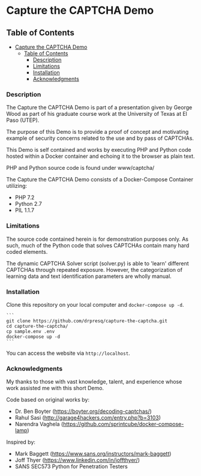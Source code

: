# Capture the CAPTCHA Demo
## Table of Contents
- [Capture the CAPTCHA Demo](#capture-the-captcha-demo)
  - [Table of Contents](#table-of-contents)
    - [Description](#description)
    - [Limitations](#limitations)
    - [Installation](#installation)
    - [Acknowledgments](#acknowledgments)

### Description
The Capture the CAPTCHA Demo is part of a presentation given by George Wood as part of his graduate course work at the University of Texas at El Paso (UTEP).

The purpose of this Demo is to provide a proof of concept and motivating example of security concerns related to the use and by pass of CAPTCHAs.

This Demo is self contained and works by executing PHP and Python code hosted within a Docker container and echoing it to the browser as plain text.

PHP and Python source code is found under www/captcha/

The Capture the CAPTCHA Demo consists of a Docker-Compose Container utilizing:
* PHP 7.2
* Python 2.7
* PIL 1.1.7

### Limitations
The source code contained herein is for demonstration purposes only.  As such, much of the Python code that solves CAPTCHAs contain many hard coded elements.  

The dynamic CAPTCHA Solver script (solver.py) is able to 'learn' different CAPTCHAs through repeated exposure.  However, the categorization of learning data and text identification parameters are wholly manual.

### Installation

Clone this repository on your local computer and `docker-compose up -d`.

    ```
    git clone https://github.com/drpresq/capture-the-captcha.git
    cd capture-the-captcha/
    cp sample.env .env
    docker-compose up -d
    ```
You can access the website via `http://localhost`.

### Acknowledgments

My thanks to those with vast knowledge, talent, and experience whose work assisted me with this short Demo.

Code based on original works by:
* Dr. Ben Boyter (https://boyter.org/decoding-captchas/)
* Rahul Sasi (http://garage4hackers.com/entry.php?b=3103)
* Narendra Vaghela (https://github.com/sprintcube/docker-compose-lamp)

Inspired by:
* Mark Baggett (https://www.sans.org/instructors/mark-baggett)
* Joff Thyer (https://www.linkedin.com/in/joffthyer/)
* SANS SEC573 Python for Penetration Testers
